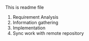 This is readme file

1. Requirement Analysis
2. Information gathering
3. Implementation
4. Sync work with remote repository